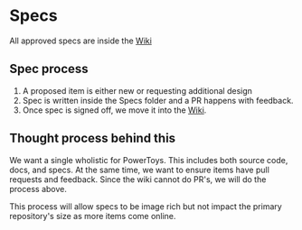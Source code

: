 # Specs

All approved specs are inside the [Wiki](https://github.com/microsoft/PowerToys/wiki/Specs)

## Spec process

1. A proposed item is either new or requesting additional design 
2. Spec is written inside the Specs folder and a PR happens with feedback.
3. Once spec is signed off, we move it into the [Wiki](https://github.com/microsoft/PowerToys/wiki/Specs).

## Thought process behind this

We want a single wholistic for PowerToys. This includes both source code, docs, and specs. At the same time, we want to ensure items have pull requests and feedback.  Since the wiki cannot do PR's, we will do the process above.

This process will allow specs to be image rich but not impact the primary repository's size as more items come online.
